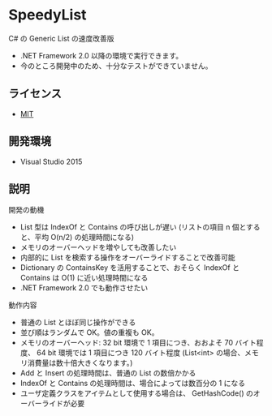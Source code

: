 # SpeedyList
C# の Generic List の速度改善版

- .NET Framework 2.0 以降の環境で実行できます。
- 今のところ開発中のため、十分なテストができていません。

## ライセンス
- [MIT](LICENSE)

## 開発環境

- Visual Studio 2015

## 説明

開発の動機

- List 型は IndexOf と Contains の呼び出しが遅い (リストの項目 n 個とすると、平均 O(n/2) の処理時間になる)
- メモリのオーバーヘッドを増やしても改善したい
- 内部的に List を検索する操作をオーバーライドすることで改善可能
- Dictionary の ContainsKey を活用することで、おそらく IndexOf と Contains は O(1) に近い処理時間になる
- .NET Framework 2.0 でも動作させたい

動作内容

- 普通の List とほぼ同じ操作ができる
- 並び順はランダムで OK。値の重複も OK。
- メモリのオーバーヘッド: 32 bit 環境で 1 項目につき、おおよそ 70 バイト程度、 64 bit 環境では 1 項目につき 120 バイト程度 (List&lt;int&gt; の場合、メモリ消費量は数十倍大きくなります。)
- Add と Insert の処理時間は、普通の List の数倍かかる
- IndexOf と Contains の処理時間は、場合によっては数百分の 1 になる
- ユーザ定義クラスをアイテムとして使用する場合は、 GetHashCode() のオーバーライドが必要